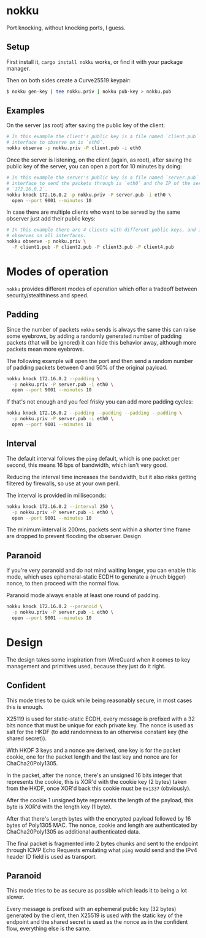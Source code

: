 nokku
=====
Port knocking, without knocking ports, I guess.

Setup
-----
First install it, `cargo install nokku` works, or find it with your package
manager.

Then on both sides create a Curve25519 keypair:
```bash
$ nokku gen-key | tee nokku.priv | nokku pub-key > nokku.pub
```

Examples
--------
On the server (as root) after saving the public key of the client:
```bash
# In this example the client's public key is a file named `client.pub` and the
# interface to observe on is `eth0`.
nokku observe -p nokku.priv -P client.pub -i eth0
```

Once the server is listening, on the client (again, as root), after saving the
public key of the server, you can open a port for 10 minutes by doing:
```bash
# In this example the server's public key is a file named `server.pub` and the
# interface to send the packets through is `eth0` and the IP of the server is
# `172.16.0.2`.
nokku knock 172.16.0.2 -p nokku.priv -P server.pub -i eth0 \
  open --port 9001 --minutes 10
```

In case there are multiple clients who want to be served by the same observer
just add their public keys:

```bash
# In this example there are 4 clients with different public keys, and it
# observes on all interfaces.
nokku observe -p nokku.priv \
  -P client1.pub -P client2.pub -P client3.pub -P client4.pub 
```

Modes of operation
==================
`nokku` provides different modes of operation which offer a tradeoff between
security/stealthiness and speed.

Padding
-------
Since the number of packets `nokku` sends is always the same this can raise
some eyebrows, by adding a randomly generated number of padding packets (that
will be ignored) it can hide this behavior away, although more packets mean
more eyebrows.

The following example will open the port and then send a random number of
padding packets between 0 and 50% of the original payload.

```bash
nokku knock 172.16.0.2 --padding \
  -p nokku.priv -P server.pub -i eth0 \
  open --port 9001 --minutes 10
```

If that's not enough and you feel frisky you can add more padding cycles:

```bash
nokku knock 172.16.0.2 --padding --padding --padding --padding \
  -p nokku.priv -P server.pub -i eth0 \
  open --port 9001 --minutes 10
```

Interval
--------
The default interval follows the `ping` default, which is one packet per second,
this means 16 bps of bandwidth, which isn't very good.

Reducing the interval time increases the bandwidth, but it also risks getting
filtered by firewalls, so use at your own peril.

The interval is provided in milliseconds:
```bash
nokku knock 172.16.0.2 --interval 250 \
  -p nokku.priv -P server.pub -i eth0 \
  open --port 9001 --minutes 10
```

The minimum interval is 200ms, packets sent within a shorter time frame are
dropped to prevent flooding the observer.  Design

Paranoid
--------
If you're very paranoid and do not mind waiting longer, you can enable this
mode, which uses ephemeral-static ECDH to generate a (much bigger) nonce, to
then proceed with the normal flow.

Paranoid mode always enable at least one round of padding.

```bash
nokku knock 172.16.0.2 --paranoid \
  -p nokku.priv -P server.pub -i eth0 \
  open --port 9001 --minutes 10
```

Design
======
The design takes some inspiration from WireGuard when it comes to key
management and primitives used, because they just do it right.

Confident
---------
This mode tries to be quick while being reasonably secure, in most cases this
is enough.

X25119 is used for static-static ECDH, every message is prefixed with a 32 bits
nonce that must be unique for each private key. The nonce is used as salt for
the HKDF (to add randomness to an otherwise constant key (the shared secret)).

With HKDF 3 keys and a nonce are derived, one key is for the packet cookie, one
for the packet length and the last key and nonce are for ChaCha20Poly1305.

In the packet, after the nonce, there's an unsigned 16 bits integer that
represents the cookie, this is XOR'd with the cookie key (2 bytes) taken from
the HKDF, once XOR'd back this cookie must be `0x1337` (obviously).

After the cookie 1 unsigned byte represents the length of the payload, this
byte is XOR'd with the length key (1 byte).

After that there's `length` bytes with the encrypted payload followed by 16
bytes of Poly1305 MAC. The nonce, cookie and length are authenticated by
ChaCha20Poly1305 as additional authenticated data.

The final packet is fragmented into 2 bytes chunks and sent to the endpoint
through ICMP Echo Requests emulating what `ping` would send and the IPv4 header
ID field is used as transport.

Paranoid
--------
This mode tries to be as secure as possible which leads it to being a lot
slower.

Every message is prefixed with an ephemeral public key (32 bytes) generated by
the client, then X25519 is used with the static key of the endpoint and the
shared secret is used as the nonce as in the confident flow, everything else is
the same.
